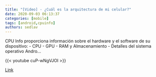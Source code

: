 ```yaml
---
title: "[Video] - ¿Cuál es la arquitectura de mi celular?"
date: 2020-09-03 06:13:37
categories: [mobile]
tags: [android,cpuinfo]
authors: sedlav
---
```


CPU Info proporciona información sobre el hardware y el software de su dispositivo: - CPU - GPU - RAM y Almacenamiento - Detalles del sistema operativo Andro...

{{< youtube cuP-wNgVJOI >}}

[Link](https://youtu.be/YBSOijjNf8w)
